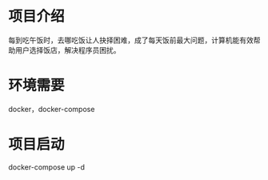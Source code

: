 # 项目介绍
每到吃午饭时，去哪吃饭让人抉择困难，成了每天饭前最大问题，计算机能有效帮助用户选择饭店，解决程序员困扰。


# 环境需要
docker，docker-compose

# 项目启动
docker-compose up -d